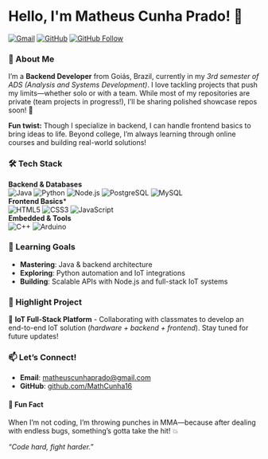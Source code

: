 # Hello, I'm Matheus Cunha Prado! 👋  

[![Gmail](https://img.shields.io/badge/Gmail-D14836?style=for-the-badge&logo=gmail&logoColor=white)](mailto:matheuscunhaprado@gmail.com)
[![GitHub](https://img.shields.io/badge/GitHub-100000?style=for-the-badge&logo=github&logoColor=white)](https://github.com/MathCunha16)
[![GitHub Follow](https://img.shields.io/github/followers/MathCunha16?label=Follow&style=social)](https://github.com/MathCunha16)

### 🌟 About Me  
I’m a **Backend Developer** from Goiás, Brazil, currently in my *3rd semester of ADS (Analysis and Systems Development)*. I love tackling projects that push my limits—whether solo or with a team. While most of my repositories are private (team projects in progress!), I’ll be sharing polished showcase repos soon! 🚀  

**Fun twist:** Though I specialize in backend, I can handle frontend basics to bring ideas to life. Beyond college, I’m always learning through online courses and building real-world solutions!  

### 🛠️ Tech Stack  
**Backend & Databases**  
![Java](https://img.shields.io/badge/Java-ED8B00?style=flat&logo=openjdk&logoColor=white)
![Python](https://img.shields.io/badge/Python-3776AB?style=flat&logo=python&logoColor=white)
![Node.js](https://img.shields.io/badge/Node.js-339933?style=flat&logo=node.js&logoColor=white)
![PostgreSQL](https://img.shields.io/badge/PostgreSQL-316192?style=flat&logo=postgresql&logoColor=white)
![MySQL](https://img.shields.io/badge/MySQL-005C84?style=flat&logo=mysql&logoColor=white)  
**Frontend Basics***  
![HTML5](https://img.shields.io/badge/HTML5-E34F26?style=flat&logo=html5&logoColor=white)
![CSS3](https://img.shields.io/badge/CSS3-1572B6?style=flat&logo=css3&logoColor=white)
![JavaScript](https://img.shields.io/badge/JavaScript-F7DF1E?style=flat&logo=javascript&logoColor=black)  
**Embedded & Tools**  
![C++](https://img.shields.io/badge/C++-00599C?style=flat&logo=c%2B%2B&logoColor=white)
![Arduino](https://img.shields.io/badge/Arduino-00979D?style=flat&logo=arduino&logoColor=white)

### 🎯 Learning Goals  
- **Mastering**: Java & backend architecture  
- **Exploring**: Python automation and IoT integrations  
- **Building**: Scalable APIs with Node.js and full-stack IoT systems  

### 🚀 Highlight Project  
🔧 **IoT Full-Stack Platform** - Collaborating with classmates to develop an end-to-end IoT solution (*hardware + backend + frontend*). Stay tuned for future updates!  

### 📫 Let’s Connect!  
- **Email**: [matheuscunhaprado@gmail.com](mailto:matheuscunhaprado@gmail.com)  
- **GitHub**: [github.com/MathCunha16](https://github.com/MathCunha16)  

#### 🥋 Fun Fact  
When I’m not coding, I’m throwing punches in MMA—because after dealing with endless bugs, something’s gotta take the hit! 💥  

*“Code hard, fight harder.”*  

